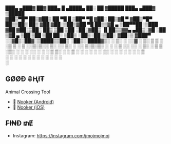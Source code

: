 
 ███▄ ▄███▓ ██▓ ███▄    █  ▄████▄   ██░ ██ ▓█████  ███▄ ▄███▓ ▒█████  
▓██▒▀█▀ ██▒▓██▒ ██ ▀█   █ ▒██▀ ▀█  ▓██░ ██▒▓█   ▀ ▓██▒▀█▀ ██▒▒██▒  ██▒
▓██    ▓██░▒██▒▓██  ▀█ ██▒▒▓█    ▄ ▒██▀▀██░▒███   ▓██    ▓██░▒██░  ██▒
▒██    ▒██ ░██░▓██▒  ▐▌██▒▒▓▓▄ ▄██▒░▓█ ░██ ▒▓█  ▄ ▒██    ▒██ ▒██   ██░
▒██▒   ░██▒░██░▒██░   ▓██░▒ ▓███▀ ░░▓█▒░██▓░▒████▒▒██▒   ░██▒░ ████▓▒░
░ ▒░   ░  ░░▓  ░ ▒░   ▒ ▒ ░ ░▒ ▒  ░ ▒ ░░▒░▒░░ ▒░ ░░ ▒░   ░  ░░ ▒░▒░▒░ 
░  ░      ░ ▒ ░░ ░░   ░ ▒░  ░  ▒    ▒ ░▒░ ░ ░ ░  ░░  ░      ░  ░ ▒ ▒░ 
░      ░    ▒ ░   ░   ░ ░ ░         ░  ░░ ░   ░   ░      ░   ░ ░ ░ ▒  
       ░    ░           ░ ░ ░       ░  ░  ░   ░  ░       ░       ░ ░  
                          ░                                           

## ₲ØØĐ ₴Ⱨł₮

Animal Crossing Tool
- 🔪 [Nooker (Android)](https://play.google.com/store/apps/details?id=com.nooker2.ac) 
- 🔪 [Nooker (iOS)](https://apps.apple.com/mo/app/nooker/id1510011675)

## ₣ł₦Đ ₥Ɇ
- Instagram: https://instagram.com/jmojmojmoj
